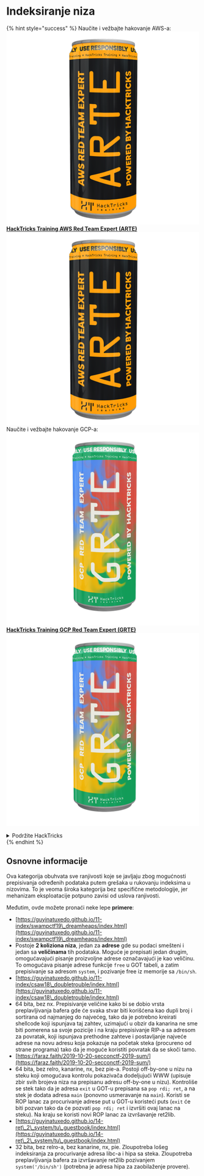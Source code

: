 # Indeksiranje niza

{% hint style="success" %}
Naučite i vežbajte hakovanje AWS-a:<img src="/.gitbook/assets/arte.png" alt="" data-size="line">[**HackTricks Training AWS Red Team Expert (ARTE)**](https://training.hacktricks.xyz/courses/arte)<img src="/.gitbook/assets/arte.png" alt="" data-size="line">\
Naučite i vežbajte hakovanje GCP-a: <img src="/.gitbook/assets/grte.png" alt="" data-size="line">[**HackTricks Training GCP Red Team Expert (GRTE)**<img src="/.gitbook/assets/grte.png" alt="" data-size="line">](https://training.hacktricks.xyz/courses/grte)

<details>

<summary>Podržite HackTricks</summary>

* Proverite [**planove pretplate**](https://github.com/sponsors/carlospolop)!
* **Pridružite se** 💬 [**Discord grupi**](https://discord.gg/hRep4RUj7f) ili [**telegram grupi**](https://t.me/peass) ili nas **pratite** na **Twitteru** 🐦 [**@hacktricks\_live**](https://twitter.com/hacktricks\_live)**.**
* **Podelite hakovanje trikova slanjem PR-ova na** [**HackTricks**](https://github.com/carlospolop/hacktricks) i [**HackTricks Cloud**](https://github.com/carlospolop/hacktricks-cloud) github repozitorijume.

</details>
{% endhint %}

## Osnovne informacije

Ova kategorija obuhvata sve ranjivosti koje se javljaju zbog mogućnosti prepisivanja određenih podataka putem grešaka u rukovanju indeksima u nizovima. To je veoma široka kategorija bez specifične metodologije, jer mehanizam eksploatacije potpuno zavisi od uslova ranjivosti.

Međutim, ovde možete pronaći neke lepe **primere**:

* [https://guyinatuxedo.github.io/11-index/swampctf19\_dreamheaps/index.html](https://guyinatuxedo.github.io/11-index/swampctf19\_dreamheaps/index.html)
* Postoje **2 koliziona niza**, jedan za **adrese** gde su podaci smešteni i jedan sa **veličinama** tih podataka. Moguće je prepisati jedan drugim, omogućavajući pisanje proizvoljne adrese označavajući je kao veličinu. To omogućava pisanje adrese funkcije `free` u GOT tabeli, a zatim prepisivanje sa adresom `system`, i pozivanje free iz memorije sa `/bin/sh`.
* [https://guyinatuxedo.github.io/11-index/csaw18\_doubletrouble/index.html](https://guyinatuxedo.github.io/11-index/csaw18\_doubletrouble/index.html)
* 64 bita, bez nx. Prepisivanje veličine kako bi se dobio vrsta preplavljivanja bafera gde će svaka stvar biti korišćena kao dupli broj i sortirana od najmanjeg do najvećeg, tako da je potrebno kreirati shellcode koji ispunjava taj zahtev, uzimajući u obzir da kanarina ne sme biti pomerena sa svoje pozicije i na kraju prepisivanje RIP-a sa adresom za povratak, koji ispunjava prethodne zahteve i postavljanje najveće adrese na novu adresu koja pokazuje na početak steka (procureno od strane programa) tako da je moguće koristiti povratak da se skoči tamo.
* [https://faraz.faith/2019-10-20-secconctf-2019-sum/](https://faraz.faith/2019-10-20-secconctf-2019-sum/)
* 64 bita, bez relro, kanarine, nx, bez pie-a. Postoji off-by-one u nizu na steku koji omogućava kontrolu pokazivača dodeljujući WWW (upisuje zbir svih brojeva niza na prepisanu adresu off-by-one u nizu). Kontroliše se stek tako da je adresa `exit` u GOT-u prepisana sa `pop rdi; ret`, a na stek je dodata adresa `main` (ponovno usmeravanje na `main`). Koristi se ROP lanac za procurivanje adrese put u GOT-u koristeći puts (`exit` će biti pozvan tako da će pozvati `pop rdi; ret` i izvršiti ovaj lanac na steku). Na kraju se koristi novi ROP lanac za izvršavanje ret2lib.
* [https://guyinatuxedo.github.io/14-ret\_2\_system/tu\_guestbook/index.html](https://guyinatuxedo.github.io/14-ret\_2\_system/tu\_guestbook/index.html)
* 32 bita, bez relro-a, bez kanarine, nx, pie. Zloupotreba lošeg indeksiranja za procurivanje adresa libc-a i hipa sa steka. Zloupotreba preplavljivanja bafera za izvršavanje ret2lib pozivanjem `system('/bin/sh')` (potrebna je adresa hipa za zaobilaženje provere).

